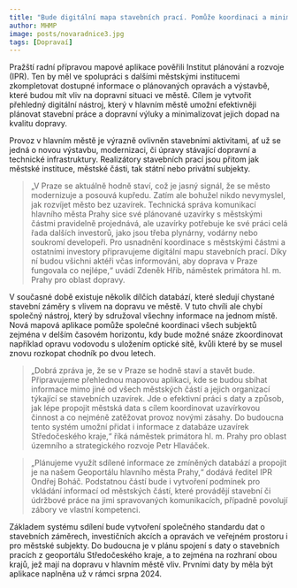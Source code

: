 ```yaml
---
title: "Bude digitální mapa stavebních prací. Pomůže koordinaci a minimalizuje dopady výluk na dopravu ve městě"
author: MHMP
image: posts/novaradnice3.jpg
tags: [Dopravaí]
---
```

 
Pražští radní přípravou mapové aplikace pověřili Institut plánování a rozvoje (IPR). Ten by měl ve spolupráci s dalšími městskými institucemi zkompletovat dostupné informace o plánovaných opravách a výstavbě, které budou mít vliv na dopravní situaci ve městě. Cílem je vytvořit přehledný digitální nástroj, který v hlavním městě umožní efektivněji plánovat stavební práce a dopravní výluky a minimalizovat jejich dopad na kvalitu dopravy. 

Provoz v hlavním městě je výrazně ovlivněn stavebními aktivitami, ať už se jedná o novou výstavbu, modernizaci, či úpravy stávající dopravní a technické infrastruktury. Realizátory stavebních prací jsou přitom jak městské instituce, městské části, tak státní nebo privátní subjekty. 

> „V Praze se aktuálně hodně staví, což je jasný signál, že se město modernizuje a posouvá kupředu. Zatím ale bohužel nikdo nevymyslel, jak rozvíjet město bez uzavírek. Technická správa komunikací hlavního města Prahy sice své plánované uzavírky s městskými částmi pravidelně projednává, ale uzavírky potřebuje ke své práci celá řada dalších investorů, jako jsou třeba plynárny, vodárny nebo soukromí developeři. Pro usnadnění koordinace s městskými částmi a ostatními investory připravujeme digitální mapu stavebních prací. Díky ní budou všichni aktéři včas informováni, aby doprava v Praze fungovala co nejlépe,“ uvádí Zdeněk Hřib, náměstek primátora hl. m. Prahy pro oblast dopravy. 

V současné době existuje několik dílčích databází, které sledují chystané stavební záměry s vlivem na dopravu ve městě. V tuto chvíli ale chybí společný nástroj, který by sdružoval všechny informace na jednom místě. Nová mapová aplikace pomůže společné koordinaci všech subjektů zejména v delším časovém horizontu, kdy bude možné snáze zkoordinovat například opravu vodovodu s uložením optické sítě, kvůli které by se musel znovu rozkopat chodník po dvou letech. 

> „Dobrá zpráva je, že se v Praze se hodně staví a stavět bude. Připravujeme přehlednou mapovou aplikaci, kde se budou sbíhat informace mimo jiné od všech městských částí a jejich organizací týkající se stavebních uzavírek. Jde o efektivní práci s daty a způsob, jak lépe propojit městská data s cílem koordinovat uzavírkovou činnost a co nejméně zatěžovat provoz novými zásahy. Do budoucna tento systém umožní přidat i informace z databáze uzavírek Středočeského kraje,“ říká náměstek primátora hl. m. Prahy pro oblast územního a strategického rozvoje Petr Hlaváček.

> „Plánujeme využít sdílené informace ze zmíněných databází a propojit je na našem Geoportálu hlavního města Prahy,“ dodává ředitel IPR Ondřej Boháč. Podstatnou částí bude i vytvoření podmínek pro vkládání informací od městských částí, které provádějí stavební či údržbové práce na jimi spravovaných komunikacích, případně povolují zábory ve vlastní kompetenci. 

Základem systému sdílení bude vytvoření společného standardu dat o stavebních záměrech, investičních akcích a opravách ve veřejném prostoru i pro městské subjekty. Do budoucna je v plánu spojení s daty o stavebních pracích z geoportálu Středočeského kraje, a to zejména na rozhraní obou krajů, jež mají na dopravu v hlavním městě vliv. Prvními daty by měla být aplikace naplněna už v rámci srpna 2024.
